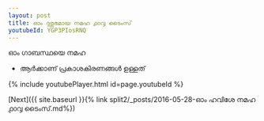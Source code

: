 ```yaml
---
layout: post
title: ഓം ദുര്ലഭമായ നമഹ ൧൦൮ ടൈംസ്
youtubeId: YGP3PIosRNQ
---
```

 
 
 ഓം ഗാബസ്ഥയെ നമഹ 
 
 -  ആർക്കാണ് പ്രകാശകിരണങ്ങൾ ഉള്ളത് 
 
  
 
  
 
 
 
 
 
 


{% include youtubePlayer.html id=page.youtubeId %}
 
[Next]({{ site.baseurl }}{% link  split2/_posts/2016-05-28-ഓം ഹവിശേ നമഹ ൧൦൮ ടൈംസ്.md%})
 
